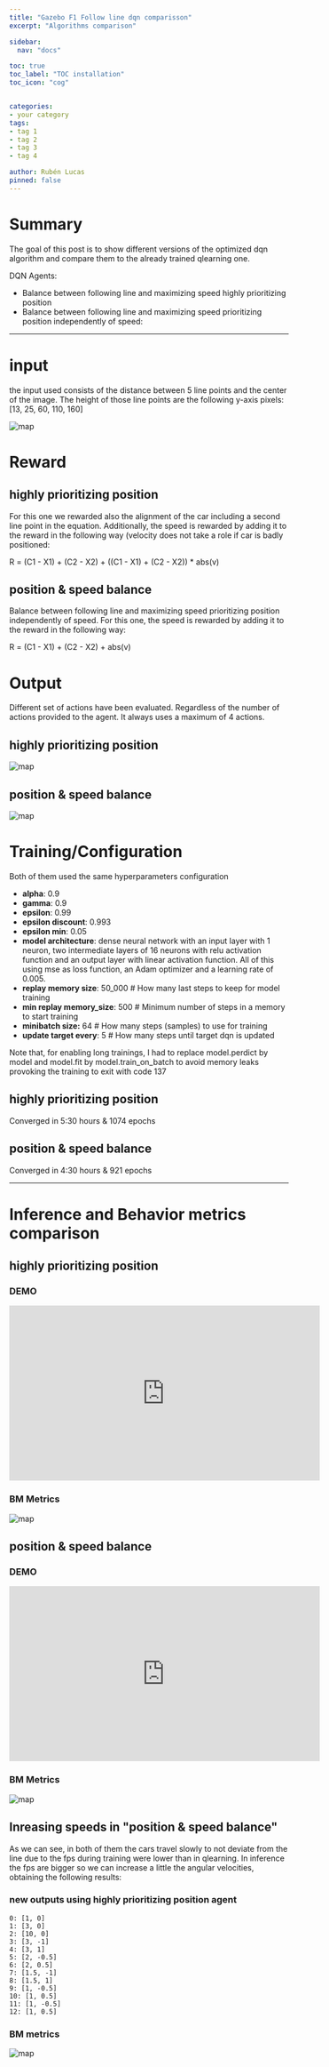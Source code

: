 ```yaml
---
title: "Gazebo F1 Follow line dqn comparisson"
excerpt: "Algorithms comparison"

sidebar:
  nav: "docs"

toc: true
toc_label: "TOC installation"
toc_icon: "cog"


categories:
- your category
tags:
- tag 1
- tag 2
- tag 3
- tag 4

author: Rubén Lucas
pinned: false
---
```


# Summary

The goal of this post is to show different versions of the optimized dqn algorithm
and compare them to the already trained qlearning one.

DQN Agents:
- Balance between following line and maximizing speed highly prioritizing position
- Balance between following line and maximizing speed prioritizing position independently of speed:

---

# input 

the input used consists of the distance between 5 line points and the center of the image.
The height of those line points are the following y-axis pixels: [13, 25, 60, 110, 160]

<p><img src="/2020-phd-ruben-lucas/assets/images/results_images/f1-follow-line/gazebo/dqn/sp5_discrete/input_image.png" alt="map" class="img-responsive" /></p>

# Reward

## highly prioritizing position

For this one we rewarded also the alignment of the car including a second line point in the equation. Additionally, 
the speed is rewarded by adding it to the reward in the following way (velocity does not take a role if car is badly
positioned:
   
 R = (C1 - X1) + (C2 - X2) + ((C1 - X1) + (C2 - X2)) * abs(v)

## position & speed balance

Balance between following line and maximizing speed prioritizing position independently of speed.
For this one, the speed is rewarded by adding it to the reward in the following way:
   
 R = (C1 - X1) + (C2 - X2) + abs(v)


# Output

Different set of actions have been evaluated. Regardless of the number of actions provided to 
the agent. It always uses a maximum of 4 actions.

## highly prioritizing position

<p><img src="/2020-phd-ruben-lucas/assets/images/results_images/f1-follow-line/gazebo/dqn/sp5_discrete/7_actions_balance.png" alt="map" class="img-responsive" /></p>

## position & speed balance

<p><img src="/2020-phd-ruben-lucas/assets/images/results_images/f1-follow-line/gazebo/dqn/sp5_discrete/11_actions_speed_priority.png" alt="map" class="img-responsive" /></p>


# Training/Configuration

Both of them used the same hyperparameters configuration

  - **alpha**: 0.9
  - **gamma**: 0.9
  - **epsilon**: 0.99
  - **epsilon discount**: 0.993
  - **epsilon min**: 0.05
  - **model architecture**: dense neural network with an input layer with 1 neuron, 
    two intermediate layers of 16 neurons with relu activation function 
    and an output layer with linear activation function. All of this using
    mse as loss function, an Adam optimizer and a learning rate of 0.005.
  - **replay memory size**: 50_000 # How many last steps to keep for model training
  - **min replay memory_size**: 500 # Minimum number of steps in a memory to start training
  - **minibatch size:** 64 # How many steps (samples) to use for training
  - **update target every**: 5  # How many steps until target dqn is updated

Note that, for enabling long trainings, I had to replace model.perdict by model and model.fit by model.train_on_batch 
to avoid memory leaks provoking the training to exit with code 137

## highly prioritizing position

Converged in 5:30 hours & 1074 epochs

## position & speed balance

Converged in 4:30 hours & 921 epochs

---

# Inference and Behavior metrics comparison

## highly prioritizing position

### DEMO

<iframe width="560" height="315" src="https://www.youtube.com/embed/hKo8Tkktea0" title="YouTube video player" frameborder="0" allow="accelerometer; autoplay; clipboard-write; encrypted-media; gyroscope; picture-in-picture; web-share" allowfullscreen></iframe>

### BM Metrics

<p><img src="/2020-phd-ruben-lucas/assets/images/results_images/f1-follow-line/gazebo/dqn/sp5_discrete/BM_7_position.png" alt="map" class="img-responsive" /></p>

## position & speed balance

### DEMO

<iframe width="560" height="315" src="https://www.youtube.com/embed/76hDcDVbRkQ" title="YouTube video player" frameborder="0" allow="accelerometer; autoplay; clipboard-write; encrypted-media; gyroscope; picture-in-picture; web-share" allowfullscreen></iframe>

### BM Metrics

<p><img src="/2020-phd-ruben-lucas/assets/images/results_images/f1-follow-line/gazebo/dqn/sp5_discrete/BM_11_speed.png" alt="map" class="img-responsive" /></p>

## Inreasing speeds in "position & speed balance"

As we can see, in both of them the cars travel slowly to not deviate from the line due to the fps during training were lower than in qlearning.
In inference the fps are bigger so we can increase a little the angular velocities, obtaining the following results:

### new outputs using highly prioritizing position agent

    0: [1, 0]
    1: [3, 0]
    2: [10, 0]
    3: [3, -1]
    4: [3, 1]
    5: [2, -0.5]
    6: [2, 0.5]
    7: [1.5, -1]
    8: [1.5, 1]
    9: [1, -0.5]
    10: [1, 0.5]
    11: [1, -0.5]
    12: [1, 0.5]

### BM metrics

<p><img src="/2020-phd-ruben-lucas/assets/images/results_images/f1-follow-line/gazebo/dqn/sp5_discrete/BM_11_speed_upgrade.png" alt="map" class="img-responsive" /></p>
